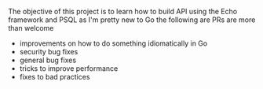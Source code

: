 The objective of this project is to learn how to build API using the Echo framework and PSQL as I'm pretty new to Go the following are PRs are more than welcome
- improvements on how to do something idiomatically in Go
- security bug fixes
- general bug fixes
- tricks to improve performance
- fixes to bad practices
